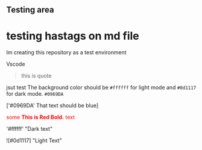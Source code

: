 ## Testing area
# testing hastags on md file

Im creating this repository as a test environment

Vscode 

> this is quote

jsut test
The background color should be `#ffffff` for light mode and `#0d1117` for dark mode. `#0969DA`

['#0969DA' That text should be blue] 

<span style="color:red">some **This is Red Bold.** text</span>

'#ffffff' "Dark text"

![#0d1117] "Light Text"